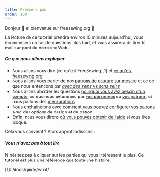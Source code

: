 ```yaml
---
title: Premiers pas
order: 100
---
```


Bonjour 👋 et bienvenue sur freesewing.org 🙂

La lecture de ce tutoriel prendra environ 10 minutes aujourd'hui, vous économisera un tas de questions plus tard, et vous assurera de tirer le meilleur parti de notre site Web.

##### Ce que nous allons expliquer

- Nous allons vous dire [ce qu'est FreeSewing][1] et [ce qu'est freesewing.org][2]
- Nous allons vous parler de nos [patrons de couture sur mesure][3] et de ce que nous entendons par [_avec des seins_ vs _sans seins_][4]
- Nous allons aborder les questions [pourquoi vous avez besoin d'un compte][5], ce que nous entendons par [vos personnes][6] ou [vos patrons][7], et nous parlons des [mensurations][8]
- Nous enchaînerons avec [comment vous pouvez configurer vos patrons][9] avec des options de design et de patron
- Enfin, nous vous dirons [où vous pouvez obtenir de l'aide][10] si vous êtes bloqué.

Cela vous convient ? Alors approfondissons :

<ReadMore list />

<Tip>

##### Vous n'avez pas à tout lire

N'hésitez pas à cliquer sur les parties qui vous intéressent le plus.
Ce tutoriel est plus une référence que toute une histoire.

</Tip>
[1]: /docs/guide/what/

[2]: /docs/guide/website/

[3]: /docs/guide/mtm/

[4]: /docs/guide/breasts/

[5]: /docs/guide/account/

[6]: /docs/guide/people/

[7]: /docs/guide/patterns/

[8]: /docs/guide/measurements/

[9]: /docs/guide/options/

[10]: /docs/guide/help/
